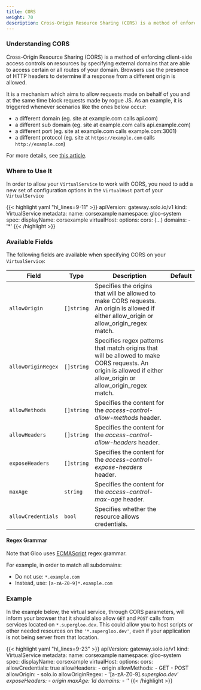 ```yaml
---
title: CORS
weight: 70
description: Cross-Origin Resource Sharing (CORS) is a method of enforcing client-side access controls on resources by specifying external domains that are able to access certain or all routes of your domain.
---
```


### Understanding CORS

Cross-Origin Resource Sharing (CORS) is a method of enforcing client-side access controls on resources by specifying
external domains that are able to access certain or all routes of your domain. Browsers use the presence of HTTP headers
to determine if a response from a different origin is allowed.

It is a mechanism which aims to allow requests made on behalf of you and at the same time block requests made by rogue
JS. As an example, it is triggered whenever scenarios like the ones below occur:

- a different domain (eg. site at example.com calls api.com)
- a different sub domain (eg. site at example.com calls api.example.com)
- a different port (eg. site at example.com calls example.com:3001)
- a different protocol (eg. site at `https://example.com` calls `http://example.com`)

For more details, see [this article](https://medium.com/@baphemot/understanding-cors-18ad6b478e2b).

### Where to Use It

In order to allow your `VirtualService` to work with CORS, you need to add a new set of configuration options in
the `VirtualHost` part of your `VirtualService`

{{< highlight yaml "hl_lines=9-11" >}}
apiVersion: gateway.solo.io/v1
kind: VirtualService
metadata:
  name: corsexample
  namespace: gloo-system
spec:
  displayName: corsexample
  virtualHost:
    options:
      cors:
        (...)
    domains:
    - '*'
{{< /highlight >}}

### Available Fields

The following fields are available when specifying CORS on your `VirtualService`:

| Field              | Type       | Description                                                                                                                                                      | Default |
| ------------------ | ---------- | ---------------------------------------------------------------------------------------------------------------------------------------------------------------- | ------- |
| `allowOrigin`      | `[]string` | Specifies the origins that will be allowed to make CORS requests. An origin is allowed if either allow_origin or allow_origin_regex match.                       |         |
| `allowOriginRegex` | `[]string` | Specifies regex patterns that match origins that will be allowed to make CORS requests. An origin is allowed if either allow_origin or allow_origin_regex match. |         |
| `allowMethods`     | `[]string` | Specifies the content for the *access-control-allow-methods* header.                                                                                             |         |
| `allowHeaders`     | `[]string` | Specifies the content for the *access-control-allow-headers* header.                                                                                             |         |
| `exposeHeaders`    | `[]string` | Specifies the content for the *access-control-expose-headers* header.                                                                                            |         |
| `maxAge`           | `string`   | Specifies the content for the *access-control-max-age* header.                                                                                                   |         |
| `allowCredentials` | `bool`     | Specifies whether the resource allows credentials.                                                                                                               |         |


#### Regex Grammar

Note that Gloo uses [ECMAScript](https://en.cppreference.com/w/cpp/regex/ecmascript) regex grammar.

For example, in order to match all subdomains:

  - Do not use: `*.example.com`
  - Instead, use: `[a-zA-Z0-9]*.example.com`

### Example

In the example below, the virtual service, through CORS parameters, will inform your browser that it should also allow
`GET` and `POST` calls from services located on `*.supergloo.dev`. This could allow you to host scripts or
other needed resources on the `'*.supergloo.dev'`, even if your application is not being server from that location.

{{< highlight yaml "hl_lines=9-23" >}}
apiVersion: gateway.solo.io/v1
kind: VirtualService
metadata:
  name: corsexample
  namespace: gloo-system
spec:
  displayName: corsexample
  virtualHost:
    options:
      cors:
        allowCredentials: true
        allowHeaders:
        - origin
        allowMethods:
        - GET
        - POST
        allowOrigin:
        - solo.io
        allowOriginRegex:
        - '[a-zA-Z0-9]*.supergloo.dev'
        exposeHeaders:
        - origin
        maxAge: 1d
    domains:
    - '*'
{{< /highlight >}}
